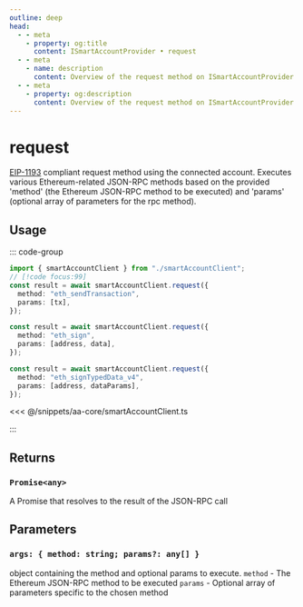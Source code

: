 ```yaml
---
outline: deep
head:
  - - meta
    - property: og:title
      content: ISmartAccountProvider • request
  - - meta
    - name: description
      content: Overview of the request method on ISmartAccountProvider
  - - meta
    - property: og:description
      content: Overview of the request method on ISmartAccountProvider
---
```


# request

[EIP-1193](https://eips.ethereum.org/EIPS/eip-1193) compliant request method using the connected account. Executes various Ethereum-related JSON-RPC methods based on the provided 'method' (the Ethereum JSON-RPC method to be executed) and 'params' (optional array of parameters for the rpc method).

## Usage

::: code-group

```ts [example.ts]
import { smartAccountClient } from "./smartAccountClient";
// [!code focus:99]
const result = await smartAccountClient.request({
  method: "eth_sendTransaction",
  params: [tx],
});

const result = await smartAccountClient.request({
  method: "eth_sign",
  params: [address, data],
});

const result = await smartAccountClient.request({
  method: "eth_signTypedData_v4",
  params: [address, dataParams],
});
```

<<< @/snippets/aa-core/smartAccountClient.ts

:::

## Returns

### `Promise<any>`

A Promise that resolves to the result of the JSON-RPC call

## Parameters

### `args: { method: string; params?: any[] }`

object containing the method and optional params to execute.
`method` - The Ethereum JSON-RPC method to be executed
`params` - Optional array of parameters specific to the chosen method
